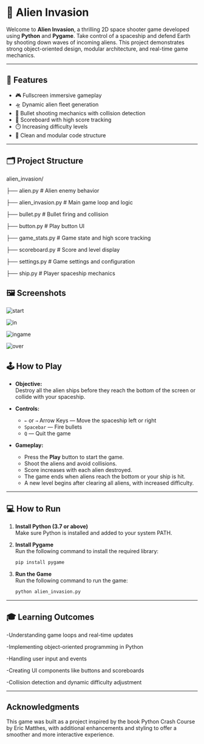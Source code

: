 # 👾 Alien Invasion

Welcome to **Alien Invasion**, a thrilling 2D space shooter game developed using **Python** and **Pygame**. Take control of a spaceship and defend Earth by shooting down waves of incoming aliens. This project demonstrates strong object-oriented design, modular architecture, and real-time game mechanics.

---

## 🚀 Features

- 🎮 Fullscreen immersive gameplay
- 🛸 Dynamic alien fleet generation
- 🔫 Bullet shooting mechanics with collision detection
- 🧠 Scoreboard with high score tracking
- ⏱️ Increasing difficulty levels
- 🧩 Clean and modular code structure

---

## 🗂️ Project Structure

alien_invasion/

├── alien.py # Alien enemy behavior

├── alien_invasion.py # Main game loop and logic

├── bullet.py # Bullet firing and collision

├── button.py # Play button UI

├── game_stats.py # Game state and high score tracking

├── scoreboard.py # Score and level display

├── settings.py # Game settings and configuration

├── ship.py # Player spaceship mechanics

## 🖼️ Screenshots

![start](https://github.com/user-attachments/assets/d6b9aa71-de06-46ff-aea5-c345aa448cb7)

![in](https://github.com/user-attachments/assets/9e51ab61-7bcc-45ea-add2-4245fe40be87)

![ingame](https://github.com/user-attachments/assets/bccd8145-6a1f-4f90-a403-8a6c51ef5a20)

![over](https://github.com/user-attachments/assets/6dce46ac-711e-445c-ac31-88c1a2d9c42f)


## 🕹️ How to Play

- **Objective:**  
  Destroy all the alien ships before they reach the bottom of the screen or collide with your spaceship.

- **Controls:**
  - `←` or `→` Arrow Keys — Move the spaceship left or right
  - `Spacebar` — Fire bullets
  - `Q` — Quit the game

- **Gameplay:**
  - Press the **Play** button to start the game.
  - Shoot the aliens and avoid collisions.
  - Score increases with each alien destroyed.
  - The game ends when aliens reach the bottom or your ship is hit.
  - A new level begins after clearing all aliens, with increased difficulty.

---


## 💻 How to Run

1. **Install Python (3.7 or above)**  
   Make sure Python is installed and added to your system PATH.

2. **Install Pygame**  
   Run the following command to install the required library:
   ```bash
   pip install pygame

3. **Run the Game**  
   Run the following command to run the game:
   ```bash
   python alien_invasion.py

---

## 🎓 Learning Outcomes

-Understanding game loops and real-time updates

-Implementing object-oriented programming in Python

-Handling user input and events

-Creating UI components like buttons and scoreboards

-Collision detection and dynamic difficulty adjustment

---

## Acknowledgments
This game was built as a project inspired by the book Python Crash Course by Eric Matthes, with additional enhancements and styling to offer a smoother and more interactive experience.
